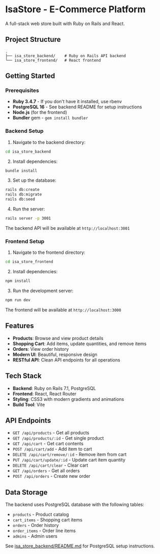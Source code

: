 # IsaStore - E-Commerce Platform

A full-stack web store built with Ruby on Rails and React.

## Project Structure

```
.
├── isa_store_backend/    # Ruby on Rails API backend
└── isa_store_frontend/   # React frontend
```

## Getting Started

### Prerequisites

- **Ruby 3.4.7** - If you don't have it installed, use rbenv
- **PostgreSQL 16** - See backend README for setup instructions
- **Node.js** (for the frontend)
- **Bundler** gem - `gem install bundler`

### Backend Setup

1. Navigate to the backend directory:
```bash
cd isa_store_backend
```

2. Install dependencies:
```bash
bundle install
```

3. Set up the database:
```bash
rails db:create
rails db:migrate
rails db:seed
```

4. Run the server:
```bash
rails server -p 3001
```

The backend API will be available at `http://localhost:3001`

### Frontend Setup

1. Navigate to the frontend directory:
```bash
cd isa_store_frontend
```

2. Install dependencies:
```bash
npm install
```

3. Run the development server:
```bash
npm run dev
```

The frontend will be available at `http://localhost:3000`

## Features

- **Products**: Browse and view product details
- **Shopping Cart**: Add items, update quantities, and remove items
- **Orders**: View order history
- **Modern UI**: Beautiful, responsive design
- **RESTful API**: Clean API endpoints for all operations

## Tech Stack

- **Backend**: Ruby on Rails 7.1, PostgreSQL
- **Frontend**: React, React Router
- **Styling**: CSS3 with modern gradients and animations
- **Build Tool**: Vite

## API Endpoints

- `GET /api/products` - Get all products
- `GET /api/products/:id` - Get single product
- `GET /api/cart` - Get cart contents
- `POST /api/cart/add` - Add item to cart
- `DELETE /api/cart/remove/:id` - Remove item from cart
- `PUT /api/cart/update/:id` - Update cart item quantity
- `DELETE /api/cart/clear` - Clear cart
- `GET /api/orders` - Get all orders
- `POST /api/orders` - Create new order

## Data Storage

The backend uses PostgreSQL database with the following tables:
- `products` - Product catalog
- `cart_items` - Shopping cart items
- `orders` - Order history
- `order_items` - Order line items
- `admins` - Admin users

See [isa_store_backend/README.md](./isa_store_backend/README.md) for PostgreSQL setup instructions.
